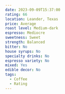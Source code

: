 ```yaml
---
date: 2023-09-09T15:37:00
rating: 66
location: Leander, Texas
price: Average
roast level: Medium-dark
espresso: Mediocre
sweetness: Sweet
strength: Balanced
bitter: No
house syrups: No
specialty drinks: No
espresso variety: No
mixed: Yes
edible decor: No
tags:
  - Coffee
  - Rating
---
```



